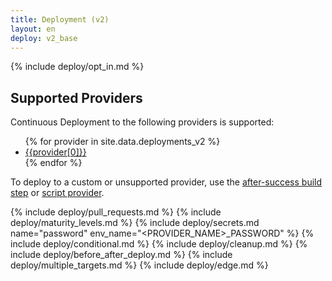 ```yaml
---
title: Deployment (v2)
layout: en
deploy: v2_base
---
```


{% include deploy/opt_in.md %}

## Supported Providers

Continuous Deployment to the following providers is supported:

<ul class="list-language">
{% for provider in site.data.deployments_v2 %}
  <li><a href="{{provider[1]}}">{{provider[0]}}</a></li>
{% endfor %}
</ul>

To deploy to a custom or unsupported provider, use the [after-success build
step](/user/deployment/custom/) or [script provider](/user/deployment/providers/script).

{% include deploy/pull_requests.md %}
{% include deploy/maturity_levels.md %}
{% include deploy/secrets.md name="password" env_name="<PROVIDER_NAME>_PASSWORD" %}
{% include deploy/conditional.md %}
{% include deploy/cleanup.md %}
{% include deploy/before_after_deploy.md %}
{% include deploy/multiple_targets.md %}
{% include deploy/edge.md %}
